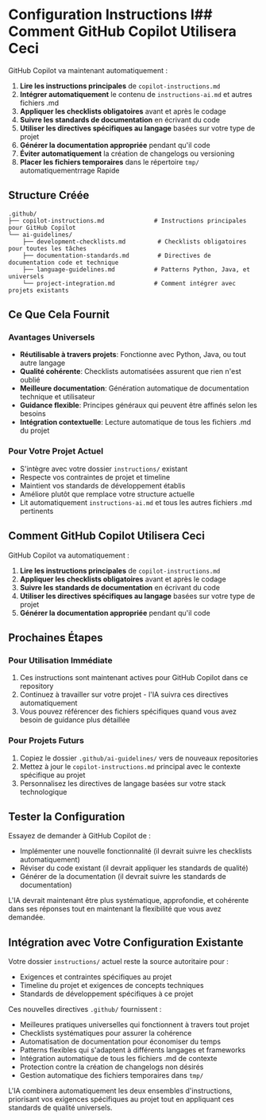 # Configuration Instructions I## Comment GitHub Copilot Utilisera Ceci

GitHub Copilot va maintenant automatiquement :
1. **Lire les instructions principales** de `copilot-instructions.md`
2. **Intégrer automatiquement** le contenu de `instructions-ai.md` et autres fichiers .md
3. **Appliquer les checklists obligatoires** avant et après le codage
4. **Suivre les standards de documentation** en écrivant du code
5. **Utiliser les directives spécifiques au langage** basées sur votre type de projet
6. **Générer la documentation appropriée** pendant qu'il code
7. **Éviter automatiquement** la création de changelogs ou versioning
8. **Placer les fichiers temporaires** dans le répertoire `tmp/` automatiquementrrage Rapide

## Structure Créée

```
.github/
├── copilot-instructions.md              # Instructions principales pour GitHub Copilot
└── ai-guidelines/
    ├── development-checklists.md         # Checklists obligatoires pour toutes les tâches
    ├── documentation-standards.md        # Directives de documentation code et technique
    ├── language-guidelines.md           # Patterns Python, Java, et universels
    └── project-integration.md           # Comment intégrer avec projets existants
```

## Ce Que Cela Fournit

### Avantages Universels
- **Réutilisable à travers projets**: Fonctionne avec Python, Java, ou tout autre langage
- **Qualité cohérente**: Checklists automatisées assurent que rien n'est oublié
- **Meilleure documentation**: Génération automatique de documentation technique et utilisateur
- **Guidance flexible**: Principes généraux qui peuvent être affinés selon les besoins
- **Intégration contextuelle**: Lecture automatique de tous les fichiers .md du projet

### Pour Votre Projet Actuel
- S'intègre avec votre dossier `instructions/` existant
- Respecte vos contraintes de projet et timeline
- Maintient vos standards de développement établis
- Améliore plutôt que remplace votre structure actuelle
- Lit automatiquement `instructions-ai.md` et tous les autres fichiers .md pertinents

## Comment GitHub Copilot Utilisera Ceci

GitHub Copilot va automatiquement :
1. **Lire les instructions principales** de `copilot-instructions.md`
2. **Appliquer les checklists obligatoires** avant et après le codage
3. **Suivre les standards de documentation** en écrivant du code
4. **Utiliser les directives spécifiques au langage** basées sur votre type de projet
5. **Générer la documentation appropriée** pendant qu'il code

## Prochaines Étapes

### Pour Utilisation Immédiate
1. Ces instructions sont maintenant actives pour GitHub Copilot dans ce repository
2. Continuez à travailler sur votre projet - l'IA suivra ces directives automatiquement
3. Vous pouvez référencer des fichiers spécifiques quand vous avez besoin de guidance plus détaillée

### Pour Projets Futurs
1. Copiez le dossier `.github/ai-guidelines/` vers de nouveaux repositories
2. Mettez à jour le `copilot-instructions.md` principal avec le contexte spécifique au projet
3. Personnalisez les directives de langage basées sur votre stack technologique

## Tester la Configuration

Essayez de demander à GitHub Copilot de :
- Implémenter une nouvelle fonctionnalité (il devrait suivre les checklists automatiquement)
- Réviser du code existant (il devrait appliquer les standards de qualité)
- Générer de la documentation (il devrait suivre les standards de documentation)

L'IA devrait maintenant être plus systématique, approfondie, et cohérente dans ses réponses tout en maintenant la flexibilité que vous avez demandée.

## Intégration avec Votre Configuration Existante

Votre dossier `instructions/` actuel reste la source autoritaire pour :
- Exigences et contraintes spécifiques au projet
- Timeline du projet et exigences de concepts techniques
- Standards de développement spécifiques à ce projet

Ces nouvelles directives `.github/` fournissent :
- Meilleures pratiques universelles qui fonctionnent à travers tout projet
- Checklists systématiques pour assurer la cohérence
- Automatisation de documentation pour économiser du temps
- Patterns flexibles qui s'adaptent à différents langages et frameworks
- Intégration automatique de tous les fichiers .md de contexte
- Protection contre la création de changelogs non désirés
- Gestion automatique des fichiers temporaires dans `tmp/`

L'IA combinera automatiquement les deux ensembles d'instructions, priorisant vos exigences spécifiques au projet tout en appliquant ces standards de qualité universels.
